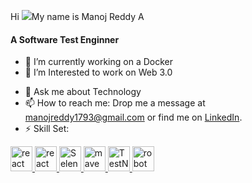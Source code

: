 Hi ![](https://user-images.githubusercontent.com/18350557/176309783-0785949b-9127-417c-8b55-ab5a4333674e.gif)My name is Manoj Reddy A

<!--
**manojr1r/manojr1r** is a ✨ _special_ ✨ repository because its `README.md` (this file) appears on your GitHub profile.

Here are some ideas to get you started:

- 🔭 I’m currently working on 
- 🌱 I’m currently learning ...
- 👯 I’m looking to collaborate on ...
- 🤔 I’m looking for help with ...
- 💬 Ask me about ...
- 📫 How to reach me: ...
- 😄 Pronouns: ...
- ⚡ Fun fact: ...
-->
<h4>A Software Test Enginner </h4>

- 🔭 I’m currently working on a Docker
- 🌱 I’m Interested to work on Web 3.0
<!--- 👯 I’m making the world better by PRs -->
- 💬 Ask me about Technology
- 📫 How to reach me: Drop me a message at manojreddy1793@gmail.com or find me on [LinkedIn](https://www.linkedin.com/in/manojreddya).
- ⚡ Skill Set:
<p align="left"> <a href="https://reactjs.org/" target="_blank" rel="noreferrer"> <img src="https://drive.google.com/file/d/1FIS_bue_0s1LUh73WEusdNhoC5cg2osN/view?usp=sharing" alt="react" width="35" height="40"/> <img src="https://cdn-icons-png.flaticon.com/512/226/226777.png" alt="react" width="35" height="40"/> <img src="https://upload.wikimedia.org/wikipedia/commons/thumb/d/d5/Selenium_Logo.png/861px-Selenium_Logo.png" alt="Selenium WebDriver" width="35" height="40"/> <img src="https://cdn.icon-icons.com/icons2/2107/PNG/512/file_type_maven_icon_130397.png" alt="maven" width="35" height="40"/>
<img src="https://avatars.githubusercontent.com/u/12528662?s=200&v=4" alt="TestNG" width="35" height="40"/> <img src="https://upload.wikimedia.org/wikipedia/commons/thumb/e/e4/Robot-framework-logo.png/375px-Robot-framework-logo.png" alt="robot framework" width="35" height="40"/></p>


<!--
- 
- ⚡ Skill Set: ![Java](https://cdn-icons-png.flaticon.com/512/226/226777.png) ![Selenium WebDriver](https://cdn.icon-icons.com/icons2/3915/PNG/512/selenium_logo_icon_249659.png) ![Maven](https://cdn.icon-icons.com/icons2/2107/PNG/512/file_type_maven_icon_130397.png) ![TestNG](https://avatars.githubusercontent.com/u/12528662?s=200&v=4) ![Robot Framework](https://testautomationtools.dev/wp-content/uploads/2023/03/robot-framework-logo.png)

<!--
<h3 align="left">Languages:</h3>

 <a href="https://firebase.google.com/" target="_blank" rel="noreferrer"> <img src="https://cdn4.iconfinder.com/data/icons/logos-and-brands/512/267_Python_logo-512.png" alt="firebase" width="40" height="40"/> </a> <a href="https://firebase.google.com/" target="_blank" rel="noreferrer"> <img src="https://upload.wikimedia.org/wikipedia/commons/thumb/9/99/Unofficial_JavaScript_logo_2.svg/2048px-Unofficial_JavaScript_logo_2.svg.png" alt="firebase" width="40" height="40"/> </a> <a href="https://flutter.dev" target="_blank" rel="noreferrer"> <img src="https://cdn-images-1.medium.com/max/1200/1*knHF_qpxdtS8h0Z8EeqowA.png" alt="express" width="40" height="40"/> </a> <a href="https://git-scm.com/" target="_blank" rel="noreferrer"> <img src="https://cdn-icons-png.flaticon.com/512/226/226777.png" alt="git" width="40" height="40"/> </a> <a href="https://tailwindcss.com/" target="_blank" rel="noreferrer"> <img src="https://icons-for-free.com/download-icon-development+logo+mysql+icon-1320184807686758112_512.png" alt="tailwind" width="40" height="40"/> </a> </p>



-  <img src="https://cdn4.iconfinder.com/data/icons/logos-and-brands/512/267_Python_logo-512.png" alt="firebase" width="40" height="40"/> </a>
- <img src="https://upload.wikimedia.org/wikipedia/commons/thumb/9/99/Unofficial_JavaScript_logo_2.svg/2048px-Unofficial_JavaScript_logo_2.svg.png" alt="firebase" width="40" height="40"/> </a>


<a href="https://git-scm.com/" target="_blank" rel="noreferrer"> <img src="https://cdn-icons-png.flaticon.com/512/226/226777.png" alt="git" width="40" height="40"/> </a> <a href="https://tailwindcss.com/" target="_blank" rel="noreferrer"> <img src="https://icons-for-free.com/download-icon-development+logo+mysql+icon-1320184807686758112_512.png" alt="tailwind" width="40" height="40"/> </a> </p>
-->

